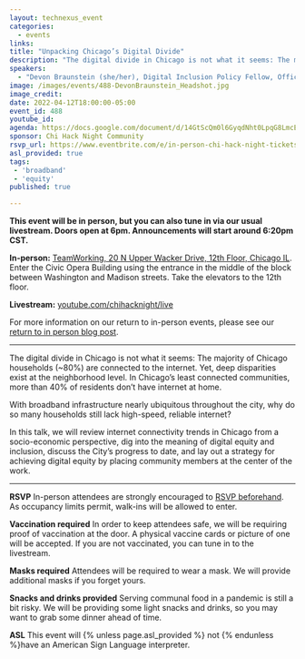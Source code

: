 ```yaml
---
layout: technexus_event
categories:
  - events
links: 
title: "Unpacking Chicago’s Digital Divide"
description: "The digital divide in Chicago is not what it seems: The majority of Chicago households (~80%) are connected to the internet. Yet, deep disparities exist at the neighborhood level. In Chicago’s least connected communities, more than 40% of residents don’t have internet at home. In this talk, we will review internet connectivity trends in Chicago from a socio-economic perspective, dig into the meaning of digital equity and inclusion, discuss the City’s progress to date, and lay out a strategy for achieving digital equity by placing community members at the center of the work."
speakers:
  - "Devon Braunstein (she/her), Digital Inclusion Policy Fellow, Office of the Mayor, City of Chicago"
image: /images/events/488-DevonBraunstein_Headshot.jpg
image_credit: 
date: 2022-04-12T18:00:00-05:00
event_id: 488
youtube_id: 
agenda: https://docs.google.com/document/d/14GtScQm0l6GyqdNht0LpqG8LmcEF7i3COjNJ06PaTj8/edit#
sponsor: Chi Hack Night Community
rsvp_url: https://www.eventbrite.com/e/in-person-chi-hack-night-tickets-207988107027
asl_provided: true
tags: 
 - 'broadband'
 - 'equity'
published: true

---
```


**This event will be in person, but you can also tune in via our usual livestream. Doors open at 6pm. Announcements will start around 6:20pm CST.**

**In-person:** <a href='https://www.google.com/maps/place/TechNexus+Venture+Collaborative/@41.8835673,-87.6394085,17z/data=!3m1!4b1!4m5!3m4!1s0x880e2d5be57f04c5:0xa87e47e177660090!8m2!3d41.8835673!4d-87.6372198'>TeamWorking, 20 N Upper Wacker Drive, 12th Floor, Chicago IL</a>. Enter the Civic Opera Building using the entrance in the middle of the block between Washington and Madison streets. Take the elevators to the 12th floor.

**Livestream:** <a href='https://youtube.com/chihacknight/live'>youtube.com/chihacknight/live</a>

For more information on our return to in-person events, please see our [return to in person blog post](/blog/2021/11/09/2021-return-to-in-person.html). 

---

The digital divide in Chicago is not what it seems: The majority of Chicago households (~80%) are connected to the internet. Yet, deep disparities exist at the neighborhood level. In Chicago’s least connected communities, more than 40% of residents don’t have internet at home.

With broadband infrastructure nearly ubiquitous throughout the city, why do so many households still lack high-speed, reliable internet?

In this talk, we will review internet connectivity trends in Chicago from a socio-economic perspective, dig into the meaning of digital equity and inclusion, discuss the City’s progress to date, and lay out a strategy for achieving digital equity by placing community members at the center of the work.

---

**RSVP** In-person attendees are strongly encouraged to [RSVP beforehand]({{page.rsvp_url}}). As occupancy limits permit, walk-ins will be allowed to enter.

**Vaccination required** In order to keep attendees safe, we will be requiring proof of vaccination at the door. A physical vaccine cards or picture of one will be accepted. If you are not vaccinated, you can tune in to the livestream.

**Masks required** Attendees will be required to wear a mask. We will provide additional masks if you forget yours.

**Snacks and drinks provided** Serving communal food in a pandemic is still a bit risky. We will be providing some light snacks and drinks, so you may want to grab some dinner ahead of time.

**ASL** This event will {% unless page.asl_provided %} not {% endunless %}have an American Sign Language interpreter.
